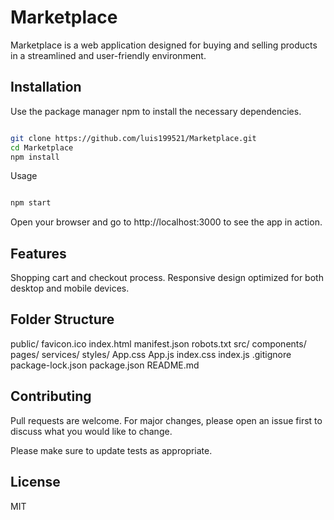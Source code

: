 # Marketplace
Marketplace is a web application designed for buying and selling products in a streamlined and user-friendly environment.

## Installation
Use the package manager npm to install the necessary dependencies.


```bash

git clone https://github.com/luis199521/Marketplace.git
cd Marketplace
npm install

```
Usage

```bash

npm start

```
Open your browser and go to http://localhost:3000 to see the app in action.

## Features

Shopping cart and checkout process.
Responsive design optimized for both desktop and mobile devices.

## Folder Structure

public/
  favicon.ico
  index.html
  manifest.json
  robots.txt
src/
  components/
  pages/
  services/
  styles/
  App.css
  App.js
  index.css
  index.js
.gitignore
package-lock.json
package.json
README.md

## Contributing
Pull requests are welcome. For major changes, please open an issue first to discuss what you would like to change.

Please make sure to update tests as appropriate.

## License
MIT
